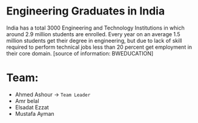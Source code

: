 # **Engineering Graduates in India**

India has a total 3000 Engineering and Technology Institutions in which around 2.9 million students are enrolled. Every year on an average 1.5 million students get their degree in engineering, but due to lack of skill required to perform technical jobs less than 20 percent get employment in their core domain. [source of information: BWEDUCATION]


# **Team:**

* Ahmed Ashour -> `Team Leader`
* Amr belal
* Elsadat Ezzat
* Mustafa Ayman
